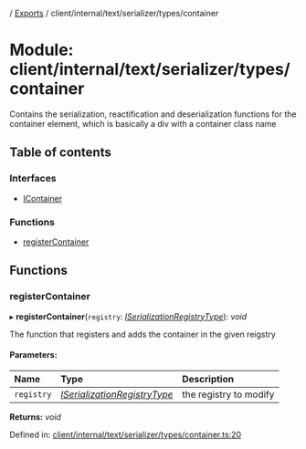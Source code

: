 [](../README.md) / [Exports](../modules.md) / client/internal/text/serializer/types/container

# Module: client/internal/text/serializer/types/container

Contains the serialization, reactification and deserialization functions
for the container element, which is basically a div with a container
class name

## Table of contents

### Interfaces

- [IContainer](../interfaces/client_internal_text_serializer_types_container.icontainer.md)

### Functions

- [registerContainer](client_internal_text_serializer_types_container.md#registercontainer)

## Functions

### registerContainer

▸ **registerContainer**(`registry`: [*ISerializationRegistryType*](../interfaces/client_internal_text_serializer.iserializationregistrytype.md)): *void*

The function that registers and adds the container in the given
reigstry

#### Parameters:

Name | Type | Description |
:------ | :------ | :------ |
`registry` | [*ISerializationRegistryType*](../interfaces/client_internal_text_serializer.iserializationregistrytype.md) | the registry to modify    |

**Returns:** *void*

Defined in: [client/internal/text/serializer/types/container.ts:20](https://github.com/onzag/itemize/blob/5fcde7cf/client/internal/text/serializer/types/container.ts#L20)
